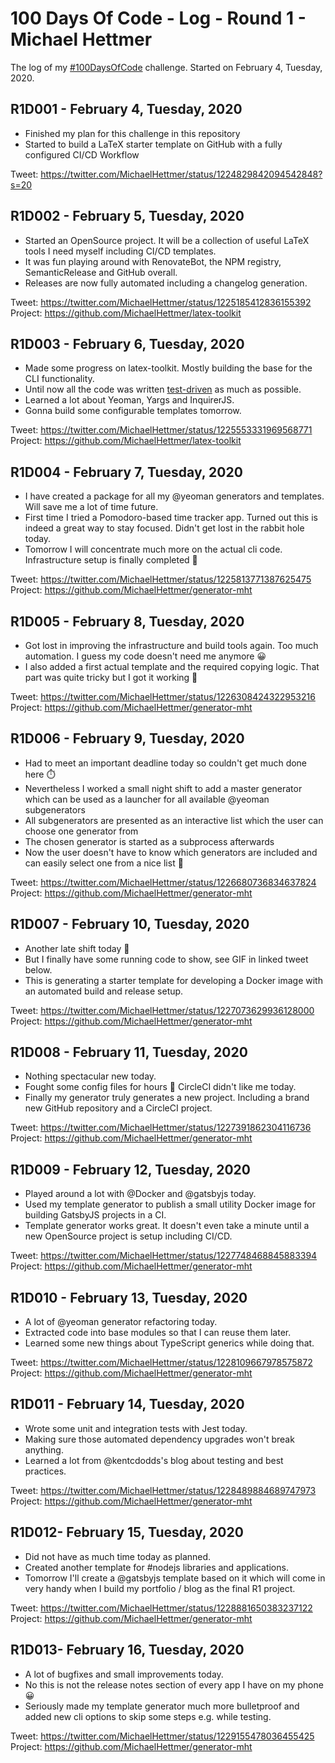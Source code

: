 # 100 Days Of Code - Log - Round 1 - Michael Hettmer

The log of my [#100DaysOfCode](https://twitter.com/search?q=%23100DaysOfCode) challenge. Started on February 4, Tuesday, 2020.

## R1D001 - February 4, Tuesday, 2020

- Finished my plan for this challenge in this repository
- Started to build a LaTeX starter template on GitHub with a fully configured CI/CD Workflow

Tweet: https://twitter.com/MichaelHettmer/status/1224829842094542848?s=20

## R1D002 - February 5, Tuesday, 2020

- Started an OpenSource project. It will be a collection of useful LaTeX tools I need myself including CI/CD templates. 
- It was fun playing around with RenovateBot, the NPM registry, SemanticRelease and GitHub overall.
- Releases are now fully automated including a changelog generation.


Tweet: https://twitter.com/MichaelHettmer/status/1225185412836155392
Project: https://github.com/MichaelHettmer/latex-toolkit

## R1D003 - February 6, Tuesday, 2020

- Made some progress on latex-toolkit. Mostly building the base for the CLI functionality.
- Until now all the code was written [test-driven](https://en.wikipedia.org/wiki/Test-driven_development) as much as possible.
- Learned a lot about Yeoman, Yargs and InquirerJS.
- Gonna build some configurable templates tomorrow.


Tweet: https://twitter.com/MichaelHettmer/status/1225553331969568771<br/>
Project: https://github.com/MichaelHettmer/latex-toolkit

## R1D004 - February 7, Tuesday, 2020

- I have created a package for all my @yeoman generators and templates. Will save me a lot of time future.
- First time I tried a Pomodoro-based time tracker app. Turned out this is indeed a great way to stay focused. Didn't get lost in the rabbit hole today.
- Tomorrow I will concentrate much more on the actual cli code. Infrastructure setup is finally completed 🤖

Tweet: https://twitter.com/MichaelHettmer/status/1225813771387625475<br/>
Project: https://github.com/MichaelHettmer/generator-mht

## R1D005 - February 8, Tuesday, 2020

- Got lost in improving the infrastructure and build tools again. Too much automation. I guess my code doesn't need me anymore 😀
- I also added a first actual template and the required copying logic. That part was quite tricky but I got it working 🎉

Tweet: https://twitter.com/MichaelHettmer/status/1226308424322953216<br/>
Project: https://github.com/MichaelHettmer/generator-mht

## R1D006 - February 9, Tuesday, 2020

- Had to meet an important deadline today so couldn't get much done here ⏱️
- Nevertheless I worked a small night shift to add a master generator which can be used as a launcher for all available @yeoman subgenerators
- All subgenerators are presented as an interactive list which the user can choose one generator from
- The chosen generator is started as a subprocess afterwards
- Now the user doesn't have to know which generators are included and can easily select one from a nice list 🧒

Tweet: https://twitter.com/MichaelHettmer/status/1226680736834637824<br/>
Project: https://github.com/MichaelHettmer/generator-mht

## R1D007 - February 10, Tuesday, 2020

- Another late shift today 🌙
- But I finally have some running code to show, see GIF in linked tweet below.
- This is generating a starter template for developing a Docker image with an automated build and release setup.

Tweet: https://twitter.com/MichaelHettmer/status/1227073629936128000<br/>
Project: https://github.com/MichaelHettmer/generator-mht

## R1D008 - February 11, Tuesday, 2020

- Nothing spectacular new today.
- Fought some config files for hours 👿 CircleCI didn't like me today.
- Finally my generator truly generates a new project. Including a brand new GitHub repository and a CircleCI project.

Tweet: https://twitter.com/MichaelHettmer/status/1227391862304116736<br/>
Project: https://github.com/MichaelHettmer/generator-mht

## R1D009 - February 12, Tuesday, 2020

- Played around a lot with @Docker and @gatsbyjs today.
- Used my template generator to publish a small utility Docker image for building GatsbyJS projects in a CI.
- Template generator works great. It doesn't even take a minute until a new OpenSource project is setup including CI/CD.

Tweet: https://twitter.com/MichaelHettmer/status/1227748468845883394<br/>
Project: https://github.com/MichaelHettmer/generator-mht

## R1D010 - February 13, Tuesday, 2020

- A lot of @yeoman generator refactoring today.
- Extracted code into base modules so that I can reuse them later.
- Learned some new things about TypeScript generics while doing that.

Tweet: https://twitter.com/MichaelHettmer/status/1228109667978575872<br/>
Project: https://github.com/MichaelHettmer/generator-mht

## R1D011 - February 14, Tuesday, 2020

- Wrote some unit and integration tests with Jest today.
- Making sure those automated dependency upgrades won't break anything.
- Learned a lot from @kentcdodds's blog about testing and best practices.

Tweet: https://twitter.com/MichaelHettmer/status/1228489884689747973<br/>
Project: https://github.com/MichaelHettmer/generator-mht

## R1D012- February 15, Tuesday, 2020

- Did not have as much time today as planned.
- Created another template for #nodejs libraries and applications.
- Tomorrow I'll create a @gatsbyjs template based on it which will come in very handy when I build my portfolio / blog as the final R1 project.

Tweet: https://twitter.com/MichaelHettmer/status/1228881650383237122<br/>
Project: https://github.com/MichaelHettmer/generator-mht

## R1D013- February 16, Tuesday, 2020

- A lot of bugfixes and small improvements today.
- No this is not the release notes section of every app I have on my phone 😀
- Seriously made my template generator much more bulletproof and added new cli options to skip some steps e.g. while testing.

Tweet: https://twitter.com/MichaelHettmer/status/1229155478036455425<br/>
Project: https://github.com/MichaelHettmer/generator-mht
